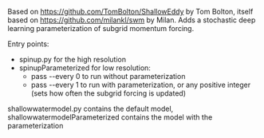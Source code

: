 Based on https://github.com/TomBolton/ShallowEddy by Tom Bolton, itself based on https://github.com/milankl/swm by Milan. Adds a stochastic deep learning parameterization of subgrid momentum forcing.

Entry points:
- spinup.py for the high resolution
- spinupParameterized for low resolution:
  - pass --every 0 to run without parameterization
  - pass --every 1 to run with parameterization, or any positive integer (sets how often the subgrid forcing is updated)

shallowwatermodel.py contains the default model, shallowwatermodelParameterized contains the model with the parameterization
